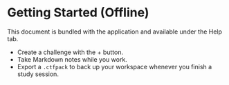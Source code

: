 # Getting Started (Offline)

This document is bundled with the application and available under the Help tab.

- Create a challenge with the + button.
- Take Markdown notes while you work.
- Export a `.ctfpack` to back up your workspace whenever you finish a study session.

